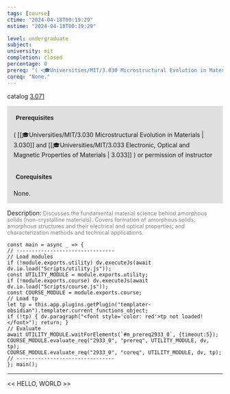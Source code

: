 ```yaml
---
tags: [course]
ctime: "2024-04-18T00:19:29"
mstime: "2024-04-18T00:19:29"

level: undergraduate
subject: 
university: mit
completion: closed
percentage: 0
prereq: "( <🎓Universities/MIT/3.030 Microstructural Evolution in Materials> and <🎓Universities/MIT/3.033 Electronic, Optical and Magnetic Properties of Materials> ) or permission of instructor"
coreq: "None."
---
```


catalog [3.071](http://student.mit.edu/catalog/m3a.html#3.071)

<span style="display: block; padding: 15px; background-color: rgb(100, 100, 100, 0.2);"><font id="m_prereq2933_0" style="display: block; font-family: Arial, sans-serif; font-weight: bold; padding: 5px">Prerequisites</font><br><span id="prereq2933_0">( [[🎓Universities/MIT/3.030 Microstructural Evolution in Materials | 3.030]] and [[🎓Universities/MIT/3.033 Electronic, Optical and Magnetic Properties of Materials | 3.033]] ) or permission of instructor</span></span>
<span style="display: block; padding: 15px; background-color: rgb(100, 100, 100, 0.2);"><font id="m_coreq2933_0" style="display: block; font-family: Arial, sans-serif; font-weight: bold; padding: 5px">Corequisites</font><br><span id="coreq2933_0">None.</span></span>

<font style="">Description:</font>
<font style="color: grey; font-size: 0.8rem;">Discusses the fundamental material science behind amorphous solids (non-crystalline materials). Covers formation of amorphous solids; amorphous structures and their electrical and optical properties; and characterization methods and technical applications.</font>

```dataviewjs
const main = async _ => {
// --------------------------------
// Load modules
if (!module.exports.utility) dv.executeJs(await dv.io.load("Scripts/utility.js"));
const UTILITY_MODULE = module.exports.utility;
if (!module.exports.course) dv.executeJs(await dv.io.load("Scripts/course.js"));
const COURSE_MODULE = module.exports.course;
// Load tp
let tp = this.app.plugins.getPlugin("templater-obsidian").templater.current_functions_object;
if (!tp) { dv.paragraph("<font style='color: red'>tp not loaded!</font>"); return; }
// Evaluate
await UTILITY_MODULE.waitForElements(`#m_prereq2933_0`, {timeout:5});
COURSE_MODULE.evaluate_req("2933_0", "prereq", UTILITY_MODULE, dv, tp);
COURSE_MODULE.evaluate_req("2933_0", "coreq", UTILITY_MODULE, dv, tp);
// --------------------------------
}; main();
```

---

<< HELLO, WORLD >>
